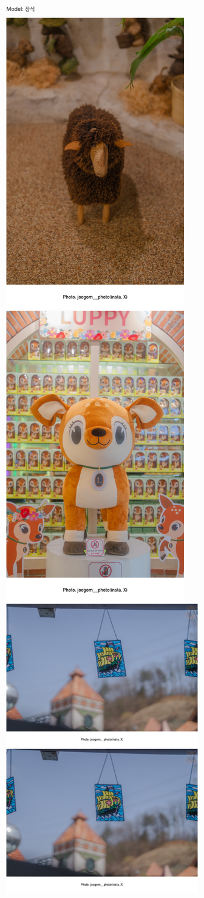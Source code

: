 ﻿---
dddd: 2024.03.30 루덴시아
nickname: 
sns_type: x
sns_id: Undefined
---

<a name="Undefined"></a>
Model: 장식

![DSC08287.jpg](/assets/img/2024/03-30/장식품/DSC08287.jpg)
![DSC08289.jpg](/assets/img/2024/03-30/장식품/DSC08289.jpg)
![DSC08432.jpg](/assets/img/2024/03-30/장식품/DSC08432.jpg)
![DSC08433.jpg](/assets/img/2024/03-30/장식품/DSC08433.jpg)